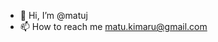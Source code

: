 - 👋 Hi, I’m @matuj
- 📫 How to reach me matu.kimaru@gmail.com

<!---
matukimaru/matukimaru is a ✨ special ✨ repository because its `README.md` (this file) appears on your GitHub profile.
You can click the Preview link to take a look at your changes.
--->
